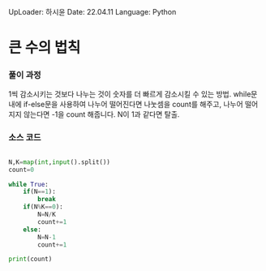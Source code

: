 
UpLoader: 하시윤
Date: 22.04.11
Language: Python

# 큰 수의 법칙

### 풀이 과정  
1씩 감소시키는 것보다 나누는 것이 숫자를 더 빠르게 감소시킬 수 있는 방법.
while문 내에 if-else문을 사용하여 나누어 떨어진다면 나눗셈을 count를 해주고, 나누어 떨어지지 않는다면 -1을 count 해줍니다. N이 1과 같다면 탈출.

### 소스 코드

```python

N,K=map(int,input().split())
count=0

while True:
    if(N==1):
        break
    if(N%K==0):
        N=N/K
        count+=1
    else: 
        N=N-1
        count+=1

print(count)
